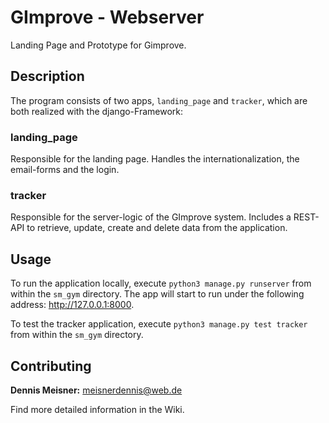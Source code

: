# GImprove - Webserver

Landing Page and Prototype for Gimprove.

## Description
The program consists of two apps, `landing_page` and `tracker`, which are both realized with the django-Framework:

### landing_page
Responsible for the landing page. Handles the internationalization, the email-forms and the login.

### tracker
Responsible for the server-logic of the GImprove system. Includes a REST-API to retrieve, update, create and delete
data from the application.

## Usage
To run the application locally, execute `python3 manage.py runserver` from within the `sm_gym` directory. The app
will start to run under the following address: http://127.0.0.1:8000.

To test the tracker application, execute `python3 manage.py test tracker` from within the `sm_gym` directory.


## Contributing
**Dennis Meisner:** meisnerdennis@web.de

Find more detailed information in the Wiki.